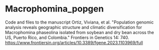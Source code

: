 # Macrophomina_popgen
Code and files to the manuscript Ortiz, Viviana, et al. "Population genomic analysis reveals geographic structure and climatic diversification for Macrophomina phaseolina isolated from soybean and dry bean across the US, Puerto Rico, and Colombia." Frontiers in Genetics 14: 740. https://www.frontiersin.org/articles/10.3389/fgene.2023.1103969/full
